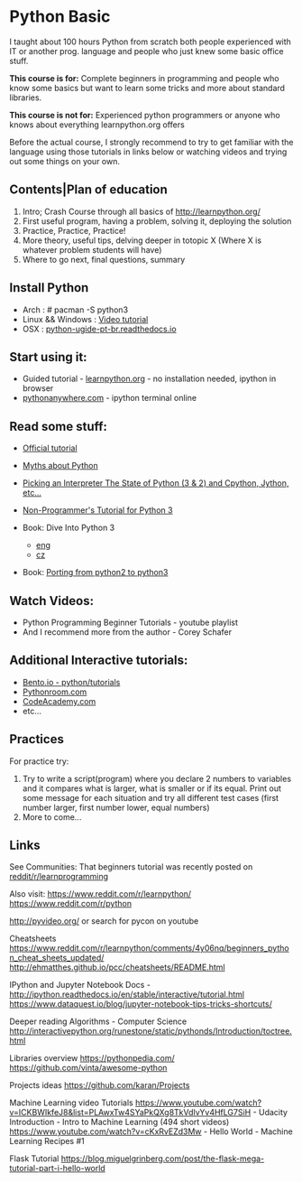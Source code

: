 ﻿# Python Basic

I taught about 100 hours Python from scratch both people experienced with IT or another prog. language and people who just knew some basic office stuff.

**This course is for:** Complete beginners in programming and people who know some basics but want to learn some tricks and more about standard libraries.

**This course is not for:** Experienced python programmers or anyone who knows about everything learnpython.org offers

Before the actual course, I strongly recommend to try to get familiar with the language using those tutorials in links below or watching videos and trying out some things on your own.

## Contents|Plan of education

1. Intro; Crash Course through all basics of http://learnpython.org/
2. First useful program, having a problem, solving it, deploying the solution
3. Practice, Practice, Practice! 
4. More theory, useful tips, delving deeper in totopic X (Where X is whatever problem students will have)
5. Where to go next, final questions, summary


## Install Python

* Arch : # pacman -S python3
* Linux && Windows : [Video tutorial](https://www.youtube.com/watch?v=YYXdXT2l-Gg&t=34s&list=PL-osiE80TeTskrapNbzXhwoFUiLCjGgY7&index=1)
* OSX : [python-ugide-pt-br.readthedocs.io](http://python-guide-pt-br.readthedocs.io/en/latest/starting/install3/osx/)


## Start using it:
* Guided tutorial - [learnpython.org](http://learnpython.org/) - no installation needed, ipython in browser
* [pythonanywhere.com](https://www.pythonanywhere.com/try-ipython/) - ipython terminal online


## Read some stuff:
* [Official tutorial](https://docs.python.org/3.6/tutorial/)
* [Myths about Python](https://www.paypal-engineering.com/2014/12/10/10-myths-of-enterprise-python/)
* [Picking an Interpreter The State of Python (3 & 2) and Cpython, Jython, etc...](http://docs.python-guide.org/en/latest/starting/which-python/)
* [Non-Programmer's Tutorial for Python 3](https://en.wikibooks.org/wiki/Non-Programmer%27s_Tutorial_for_Python_3)

* Book: Dive Into Python 3
	* [eng](http://www.diveintopython3.net/)
	* [cz](http://diveintopython3.py.cz/index.html)
* Book: [Porting from python2 to python3](http://python3porting.com/pdfs/SupportingPython3-screen-1.0-latest.pdf)


## Watch Videos:
* Python Programming Beginner Tutorials - youtube playlist
* 	And I recommend more from the author - Corey Schafer

## Additional Interactive tutorials:
* [Bento.io - python/tutorials](https://bento.io/topic/python/tutorials)
* [Pythonroom.com](https://pythonroom.com/login/)
* [CodeAcademy.com](https://www.codecademy.com/learn/python)
* etc…

## Practices

For practice try:

1. Try to write a script(program) where you declare 2 numbers to variables and it compares what is larger, what is smaller or if its equal.
Print out some message for each situation and try all different test cases (first number larger, first number lower, equal numbers)
2. More to come...

## Links
See Communities:
That beginners tutorial was recently posted on [reddit/r/learnprogramming](https://www.reddit.com/r/learnprogramming/comments/6bxdut/python_for_beginners_complete_series/)

Also visit:
https://www.reddit.com/r/learnpython/
https://www.reddit.com/r/python

http://pyvideo.org/ or search for pycon on youtube


Cheatsheets
https://www.reddit.com/r/learnpython/comments/4y06nq/beginners_python_cheat_sheets_updated/
http://ehmatthes.github.io/pcc/cheatsheets/README.html

IPython and Jupyter Notebook
Docs - http://ipython.readthedocs.io/en/stable/interactive/tutorial.html
https://www.dataquest.io/blog/jupyter-notebook-tips-tricks-shortcuts/

Deeper reading
Algorithms - Computer Science
http://interactivepython.org/runestone/static/pythonds/Introduction/toctree.html

Libraries overview
https://pythonpedia.com/
https://github.com/vinta/awesome-python

Projects ideas
https://github.com/karan/Projects

Machine Learning video Tutorials
https://www.youtube.com/watch?v=ICKBWIkfeJ8&list=PLAwxTw4SYaPkQXg8TkVdIvYv4HfLG7SiH - Udacity Introduction - Intro to Machine Learning (494 short videos)
https://www.youtube.com/watch?v=cKxRvEZd3Mw - Hello World - Machine Learning Recipes #1

Flask Tutorial
https://blog.miguelgrinberg.com/post/the-flask-mega-tutorial-part-i-hello-world
